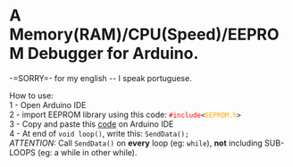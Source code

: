 # A Memory(RAM)/CPU(Speed)/EEPROM Debugger for Arduino.
-=SORRY=- for my english -- I speak portuguese.

How to use:<br>
1 - Open Arduino IDE<br>
2 - import EEPROM library using this code: <code><font color="red">#include</font><<font color="orange">EEPROM.h</font>></code><br>
3 - Copy and paste this <a href="https://github.com/Isaquedeveloper/arduino_debugger/raw/master/code.c" target="_blank">code</a> on Arduino IDE<br>
4 - At end of <code>void loop()</code>, write this: <code>SendData();</code><br>
 *ATTENTION:* Call <code>SendData()</code> on <b>every</b> loop (eg: <code>while</code>), <b>not</b> including SUB-LOOPS (eg: a while in other while).
